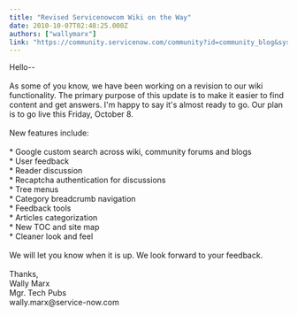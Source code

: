 ```yaml
---
title: "Revised Servicenowcom Wiki on the Way"
date: 2010-10-07T02:48:25.000Z
authors: ["wallymarx"]
link: "https://community.servicenow.com/community?id=community_blog&sys_id=62edaee9dbd0dbc01dcaf3231f9619f0"
---
```

<p>Hello--<br /><br />As some of you know, we have been working on a revision to our wiki functionality. The primary purpose of this update is to make it easier to find content and get answers. I'm happy to say it's almost ready to go. Our plan is to go live this Friday, October 8. <br /><br />New features include:<br /><br />* Google custom search across wiki, community forums and blogs <br />* User feedback <br />* Reader discussion <br />* Recaptcha authentication for discussions <br />* Tree menus <br />* Category breadcrumb navigation<br />* Feedback tools <br />* Articles categorization<br />* New TOC and site map <br />* Cleaner look and feel <br /><br />We will let you know when it is up. We look forward to your feedback.<br /><br />Thanks,<br />Wally Marx<br />Mgr. Tech Pubs<br />wally.marx@service-now.com</p>